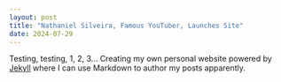 ```yaml
---
layout: post
title: "Nathaniel Silveira, Famous YouTuber, Launches Site"
date: 2024-07-29
---
```


Testing, testing, 1, 2, 3...
Creating my own personal website powered by [Jekyll](http://jekyllrb.com) where I can use Markdown to author my posts apparently.

